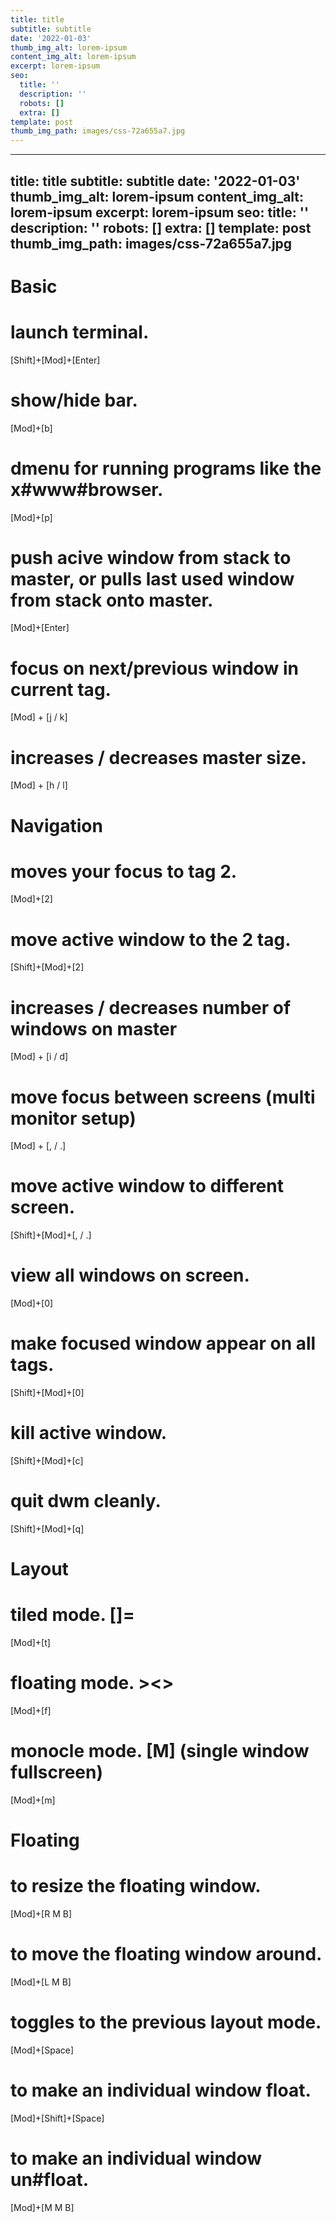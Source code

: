 ```yaml
---
title: title
subtitle: subtitle
date: '2022-01-03'
thumb_img_alt: lorem-ipsum
content_img_alt: lorem-ipsum
excerpt: lorem-ipsum
seo:
  title: ''
  description: ''
  robots: []
  extra: []
template: post
thumb_img_path: images/css-72a655a7.jpg
---
```

---
title: title
subtitle: subtitle
date: '2022-01-03'
thumb_img_alt: lorem-ipsum
content_img_alt: lorem-ipsum
excerpt: lorem-ipsum
seo:
  title: ''
  description: ''
  robots: []
  extra: []
template: post
thumb_img_path: images/css-72a655a7.jpg
---
# Basic

# launch terminal.

[Shift]+[Mod]+[Enter]

# show/hide bar.

[Mod]+[b]

# dmenu for running programs like the x#www#browser.

[Mod]+[p]

# push acive window from stack to master, or pulls last used window from stack onto master.

[Mod]+[Enter]

# focus on next/previous window in current tag.

[Mod] + [j / k]

# increases / decreases master size.

[Mod] + [h / l]

# Navigation

# moves your focus to tag 2.

[Mod]+[2]

# move active window to the 2 tag.

[Shift]+[Mod]+[2]

# increases / decreases number of windows on master

[Mod] + [i / d]

# move focus between screens (multi monitor setup)

[Mod] + [, / .]

# move active window to different screen.

[Shift]+[Mod]+[, / .]

# view all windows on screen.

[Mod]+[0]

# make focused window appear on all tags.

[Shift]+[Mod]+[0]

# kill active window.

[Shift]+[Mod]+[c]

# quit dwm cleanly.

[Shift]+[Mod]+[q]

# Layout

# tiled mode. []=

[Mod]+[t]

# floating mode. ><>

[Mod]+[f]

# monocle mode. [M] (single window fullscreen)

[Mod]+[m]

# Floating

# to resize the floating window.

[Mod]+[R M B]

# to move the floating window around.

[Mod]+[L M B]

# toggles to the previous layout mode.

[Mod]+[Space]

# to make an individual window float.

[Mod]+[Shift]+[Space]

# to make an individual window un#float.

[Mod]+[M M B]
